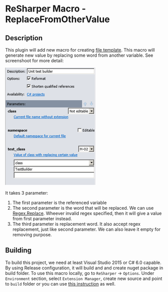 # ReSharper Macro - ReplaceFromOtherValue

## Description

This plugin will add new macro for creating [file template](https://www.jetbrains.com/help/resharper/2016.2/Creating_a_File_Template.html). 
This macro will generate new value by replacing some word from another variable. 
See screenshoot for more detail: 

![screenshoot](screenshot.png) 

It takes 3 parameter:
1. The first parameter is the referenced variable
2. The second parameter is the word that will be replaced. We can use [Regex.Replace](https://msdn.microsoft.com/en-us/library/system.text.regularexpressions.regex.replace(v=vs.110).aspx). Wheever invalid regex specified, then it will give a value from first parameter instead.
3. The third parameter is replacement word. It also accept regex replacement, just like second parameter. We can also leave it empty for removing purpose.

## Building

To build this project, we need at least Visual Studio 2015 or C# 6.0 capable. 
By using Release configuration, it will build and and create nuget package in build folder.
To use this macro locally, go to `ReSharper` -> `Options`. Under `Environment` section, select `Extension Manager`, create new source and point to `build` folder 
or you can use [this instruction](https://www.jetbrains.com/help/resharper/sdk/Extensions/Deployment/LocalInstallation.html) as well.